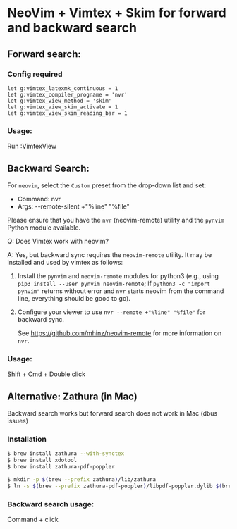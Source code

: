 # NeoVim + Vimtex + Skim for forward and backward search

## Forward search:

### Config required

```vim
let g:vimtex_latexmk_continuous = 1
let g:vimtex_compiler_progname = 'nvr'
let g:vimtex_view_method = 'skim'
let g:vimtex_view_skim_activate = 1
let g:vimtex_view_skim_reading_bar = 1
```

### Usage:

Run :VimtexView

## Backward Search:

For `neovim`, select the `Custom` preset from the drop-down list and set:

- Command: nvr
- Args: --remote-silent +"%line" "%file"
 
Please ensure that you have the `nvr` (neovim-remote) utility and the
`pynvim` Python module available.

Q: Does Vimtex work with neovim?

A: Yes, but backward sync requires the `neovim-remote` utility. It may be
   installed and used by vimtex as follows:

1. Install the `pynvim` and `neovim-remote` modules for python3 (e.g.,
  using `pip3 install --user pynvim neovim-remote`; if `python3 -c
  "import pynvim"` returns without error and `nvr` starts neovim from
  the command line, everything should be good to go).

1. Configure your viewer to use `nvr --remote +"%line" "%file"` for
  backward sync.

   See https://github.com/mhinz/neovim-remote for more information on `nvr`.


### Usage:

Shift + Cmd + Double click

## Alternative: Zathura (in Mac)

Backward search works but forward search does not work in Mac (dbus issues)

### Installation

```zsh
$ brew install zathura --with-synctex
$ brew install xdotool
$ brew install zathura-pdf-poppler

$ mkdir -p $(brew --prefix zathura)/lib/zathura
$ ln -s $(brew --prefix zathura-pdf-poppler)/libpdf-poppler.dylib $(brew --prefix zathura)/lib/zathura/libpdf-poppler.dylib
```

### Backward search usage:

Command + click
